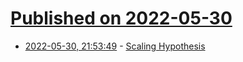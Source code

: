# [Published on 2022-05-30](index.md)

* [2022-05-30, 21:53:49](https://news.ycombinator.com/item?id=31564033) - [Scaling Hypothesis](https://www.gwern.net/Scaling-hypothesis)
